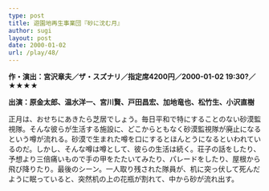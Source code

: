 ```yaml
---
type: post
title: 遊園地再生事業団『砂に沈む月』
author: sugi
layout: post
date: 2000-01-02
url: /play/48/
---
```

**作・演出：宮沢章夫／ザ・スズナリ／指定席4200円／2000-01-02 19:30?／★★★★**

**出演：原金太郎、温水洋一、宮川賢、戸田昌宏、加地竜也、松竹生、小沢直樹**

正月は、おせちにあきたら芝居でしょう。毎日平和で特にすることのない砂漠監視隊。そんな彼らが生活する施設に、どこからともなく砂漠監視隊が廃止になるという噂が流れる。砂漠で生まれた噂を口にするとほんとうになるといわれているのだ。しかし、そんな噂は噂として、彼らの生活は続く。荘子の話をしたり、予想より三倍痛いもので手の甲をたたいてみたり、パレードをしたり、屋根から飛び降りたり。最後のシーン。一人取り残された隊員が、机に突っ伏して死んだように眠っていると、突然机の上の花瓶が割れて、中から砂が流れ出す。

